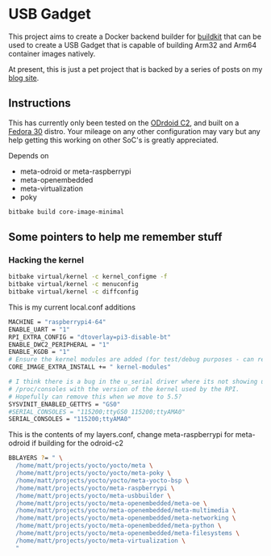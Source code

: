 # USB Gadget

This project aims to create a Docker backend builder for [buildkit](https://github.com/moby/buildkit) that can be used to create a USB Gadget that is capable of building Arm32 and Arm64 container images natively.

At present, this is just a pet project that is backed by a series of posts on my [blog site](https://m5p3nc3r.github.io/).

## Instructions

This has currently only been tested on the [ODrdoid C2](https://www.hardkernel.com/shop/odroid-c2/), and built on a [Fedora 30](https://getfedora.org/) distro.  Your mileage on any other configuration may vary but any help getting this working on other SoC's is greatly appreciated.

Depends on

- meta-odroid or meta-raspberrypi
- meta-openembedded
- meta-virtualization
- poky

```bash
bitbake build core-image-minimal
```

## Some pointers to help me remember stuff

### Hacking the kernel

```bash
bitbake virtual/kernel -c kernel_configme -f
bitbake virtual/kernel -c menuconfig
bitbake virtual/kernel -c diffconfig
```

This is my current local.conf additions

```bash
MACHINE = "raspberrypi4-64"
ENABLE_UART = "1"
RPI_EXTRA_CONFIG = "dtoverlay=pi3-disable-bt"
ENABLE_DWC2_PERIPHERAL = "1"
ENABLE_KGDB = "1"
# Ensure the kernel modules are added (for test/debug purposes - can remove later)
CORE_IMAGE_EXTRA_INSTALL += " kernel-modules"

# I think there is a bug in the u_serial driver where its not showing up in
# /proc/consoles with the version of the kernel used by the RPI.
# Hopefully can remove this when we move to 5.5?
SYSVINIT_ENABLED_GETTYS = "GS0"
#SERIAL_CONSOLES = "115200;ttyGS0 115200;ttyAMA0"
SERIAL_CONSOLES = "115200;ttyAMA0"
```

This is the contents of my layers.conf, change meta-raspberrypi for meta-odroid
if building for the odroid-c2

```bash
BBLAYERS ?= " \
  /home/matt/projects/yocto/yocto/meta \
  /home/matt/projects/yocto/yocto/meta-poky \
  /home/matt/projects/yocto/yocto/meta-yocto-bsp \
  /home/matt/projects/yocto/meta-raspberrypi \
  /home/matt/projects/yocto/meta-usbbuilder \
  /home/matt/projects/yocto/meta-openembedded/meta-oe \
  /home/matt/projects/yocto/meta-openembedded/meta-multimedia \
  /home/matt/projects/yocto/meta-openembedded/meta-networking \
  /home/matt/projects/yocto/meta-openembedded/meta-python \
  /home/matt/projects/yocto/meta-openembedded/meta-filesystems \
  /home/matt/projects/yocto/meta-virtualization \
  "
  ```
